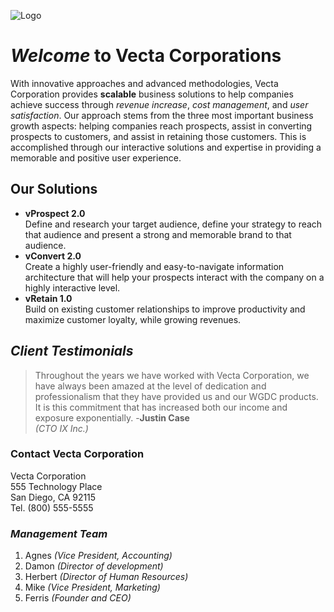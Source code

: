 ![Logo](https://images.squarespace-cdn.com/content/v1/60b6e26e99de3d5b3006495e/596b5330-52c3-464d-922e-fa8b038bbbbc/VECTA_FORWARD+THINKING+1.png?format=1500w)

# _Welcome_ to **Vecta Corporations**

With innovative approaches and advanced methodologies, Vecta Corporation provides **scalable** business solutions to help companies achieve success through _revenue increase_, _cost management_, and _user satisfaction_. Our approach stems from the three most important business growth aspects: helping companies reach prospects, assist in converting prospects to customers, and assist in retaining those customers. This is accomplished through our interactive solutions and expertise in providing a memorable and positive user experience.
## **Our Solutions**
* **vProspect 2.0**   
Define and research your target audience, define your strategy to reach that audience and present a strong and memorable brand to that audience.
* **vConvert 2.0**  
Create a highly user-friendly and easy-to-navigate information architecture that will help your prospects interact with the company on a highly interactive level.
* **vRetain 1.0**  
Build on existing customer relationships to improve productivity and maximize customer loyalty, while growing revenues.

## **_Client Testimonials_**
>Throughout the years we have worked with Vecta Corporation, we have always been amazed at the level of dedication and professionalism that they have provided us and our WGDC products. It is this commitment that has increased both our income and exposure exponentially. 
-**Justin Case**  
_(CTO IX Inc.)_
### **Contact Vecta Corporation**
Vecta Corporation  
555 Technology Place  
San Diego, CA 92115  
Tel. (800) 555-5555

### _**Management Team**_
1. Agnes _(Vice President, Accounting)_
2. Damon _(Director of development)_
3. Herbert _(Director of Human Resources)_
4. Mike _(Vice President, Marketing)_
5. Ferris _(Founder and CEO)_